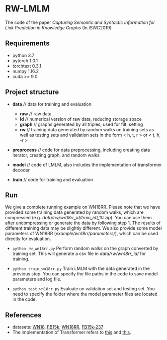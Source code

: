 # RW-LMLM
The code of the paper *Capturing Semantic and Syntactic Information for Link Prediction in Knowledge Graphs* (In ISWC2019)
## Requirements
* python 3.7
* pytorch 1.0.1
* torchtext 0.3.1
* numpy 1.16.2
* cuda >= 9.0

## Project structure
* **data** // data for training and evaluation
	* **raw**	// raw data
	* **id**	// numerical version of raw data, reducing storage space
	* **graph** // graphs generated by all triples; used for filt. setting
	* **rw**	// training data generated by random walks on training sets as well as testing sets and validation sets in the form  &lt; h, t, r &gt; or &lt; t, h, -r &gt;

* **preprocess**	// code for data preprocessing, including creating data iterator, creating graph, and random walks

* **model**		// code of LMLM, also includes the implementation of transformer decoder
* **train**		// code for training and evaluation

## Run
We give a complete running example on WN18RR.
Please note that we have provided some training data generated by random walks, which are compressed (e.g. *data/rw/wn18rr_id/train_50_10.zip*). You can use them after uncompressing or generate the data by following step 1. The results of different training  data may be slightly different. We also provide some model parameters of WN18RR (*example/wn18rr/parameters/*), which can be used directly for evaluation.
* `python rw_wn18rr.py`	
Perform random walks on the graph converted by training set. This will generate a csv file in *data/rw/wn18rr_id/* for training. 

* `python train_wn18rr.py`
Train LMLM with the data generated in the previous step. You can specify the file paths in the code to save model parameters and log file. 

* `python test_wn18rr.py`
Evaluate on validation set and testing set. You need to specify the folder where the model parameter files are located in the code.

## References
* datasets:
[WN18](https://everest.hds.utc.fr/doku.php?id=en:transe), [FB15k](https://everest.hds.utc.fr/doku.php?id=en:transe), [WN18RR](https://github.com/TimDettmers/ConvE), [FB15k-237](https://www.microsoft.com/en-us/download/details.aspx?id=52312)
* The implementation of Transformer refers to [this](http://nlp.seas.harvard.edu/2018/04/03/attention.html) and [this](https://github.com/jadore801120/attention-is-all-you-need-pytorch).
